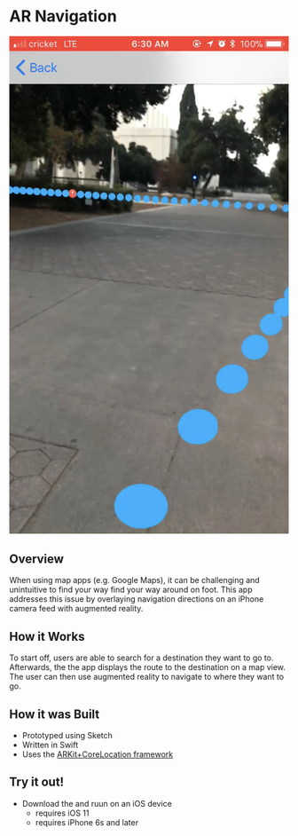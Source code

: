 # AR Navigation

![Augmented reality navigation](/Media/demo.png)

## Overview
When using map apps (e.g. Google Maps), it can be challenging and unintuitive to find your way find your way around on foot. This app addresses this issue by overlaying navigation directions on an iPhone camera feed with augmented reality.

## How it Works
To start off, users are able to search for a destination they want to go to. Afterwards, the the app displays the route to the destination on a map view. The user can then use augmented reality to navigate to where they want to go. 

## How it was Built
* Prototyped using Sketch
* Written in Swift
* Uses the [ARKit+CoreLocation framework](https://github.com/ProjectDent/ARKit-CoreLocation)

## Try it out! 
* Download the and ruun on an iOS device 
	* requires iOS 11
	* requires iPhone 6s and later
